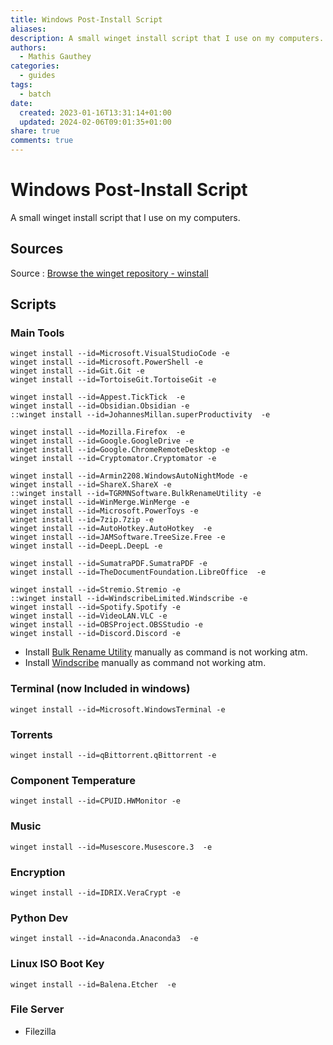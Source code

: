 ```yaml
---
title: Windows Post-Install Script
aliases: 
description: A small winget install script that I use on my computers.
authors:
  - Mathis Gauthey
categories:
  - guides
tags:
  - batch
date:
  created: 2023-01-16T13:31:14+01:00
  updated: 2024-02-06T09:01:35+01:00
share: true
comments: true
---
```


# Windows Post-Install Script

A small winget install script that I use on my computers.

<!-- more -->

## Sources

Source : [Browse the winget repository - winstall](https://winstall.app/)

## Scripts

### Main Tools

```
winget install --id=Microsoft.VisualStudioCode -e
winget install --id=Microsoft.PowerShell -e
winget install --id=Git.Git -e
winget install --id=TortoiseGit.TortoiseGit -e

winget install --id=Appest.TickTick  -e
winget install --id=Obsidian.Obsidian -e
::winget install --id=JohannesMillan.superProductivity  -e

winget install --id=Mozilla.Firefox  -e
winget install --id=Google.GoogleDrive -e
winget install --id=Google.ChromeRemoteDesktop -e
winget install --id=Cryptomator.Cryptomator -e

winget install --id=Armin2208.WindowsAutoNightMode -e
winget install --id=ShareX.ShareX -e
::winget install --id=TGRMNSoftware.BulkRenameUtility -e
winget install --id=WinMerge.WinMerge -e
winget install --id=Microsoft.PowerToys -e
winget install --id=7zip.7zip -e
winget install --id=AutoHotkey.AutoHotkey  -e
winget install --id=JAMSoftware.TreeSize.Free -e
winget install --id=DeepL.DeepL -e

winget install --id=SumatraPDF.SumatraPDF -e
winget install --id=TheDocumentFoundation.LibreOffice  -e

winget install --id=Stremio.Stremio -e
::winget install --id=WindscribeLimited.Windscribe -e
winget install --id=Spotify.Spotify -e
winget install --id=VideoLAN.VLC -e
winget install --id=OBSProject.OBSStudio -e
winget install --id=Discord.Discord -e
```

- Install [Bulk Rename Utility](https://www.bulkrenameutility.co.uk/Download.php) manually as command is not working atm.
- Install [Windscribe](https://windscribe.com/download) manually as command not working atm.

### Terminal (now Included in windows)

```
winget install --id=Microsoft.WindowsTerminal -e
```

### Torrents

```
winget install --id=qBittorrent.qBittorrent -e
```

### Component Temperature

```
winget install --id=CPUID.HWMonitor -e
```

### Music

```
winget install --id=Musescore.Musescore.3  -e
```

### Encryption

```
winget install --id=IDRIX.VeraCrypt -e
```

### Python Dev

```
winget install --id=Anaconda.Anaconda3  -e
```

### Linux ISO Boot Key

```
winget install --id=Balena.Etcher  -e
```

### File Server

- Filezilla
